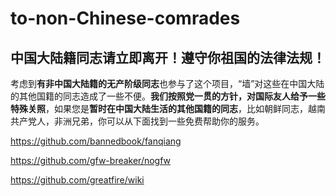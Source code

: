 # to-non-Chinese-comrades
## **中国大陆籍同志请立即离开！遵守你祖国的法律法规！**

考虑到**有非中国大陆籍的无产阶级同志**也参与了这个项目，“墙”对这些在中国大陆的其他国籍的同志造成了一些不便。**我们按照党一贯的方针，对国际友人给予一些特殊关照**，如果您是**暂时在中国大陆生活的其他国籍的同志**，比如朝鲜同志，越南共产党人，非洲兄弟，你可以从下面找到一些免费帮助你的服务。

https://github.com/bannedbook/fanqiang

https://github.com/gfw-breaker/nogfw

https://github.com/greatfire/wiki
